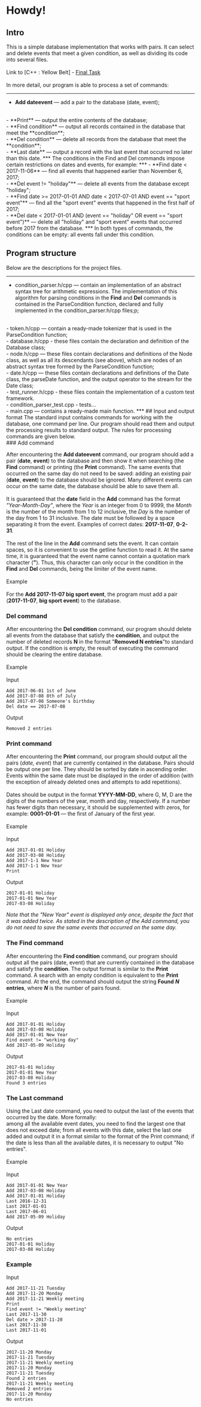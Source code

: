# Howdy!
## Intro
This is a simple database implementation that works with pairs. It can select and delete events that meet a given condition, as well as dividing its code into several files.
<br><br>
Link to [C++ : Yellow Belt] - [Final Task](https://www.coursera.org/learn/c-plus-plus-yellow/programming/n1Nbg/kursovoi-proiekt)
<br><br>
In more detail, our program is able to process a set of commands:
***
- **Add dateevent** — add a pair to the database (date, event);
<br>
- **Print** — output the entire contents of the database;
<br>
- **Find condition** — output all records contained in the database that meet the **condition**;
<br>
- **Del condition** — delete all records from the database that meet the **condition**;
<br>
- **Last date** — output a record with the last event that occurred no later than this date.
***
The conditions in the Find and Del commands impose certain restrictions on dates and events, for example:
***
- **Find date < 2017-11-06** — find all events that happened earlier than November 6, 2017;
<br>
- **Del event != "holiday"** — delete all events from the database except "holiday";
<br>
- **Find date >= 2017-01-01 AND date < 2017-07-01 AND event == "sport event"** — find all the "sport event" events that happened in the first half of 2017;
<br>
- **Del date < 2017-01-01 AND (event == "holiday" OR event == "sport event")** — delete all "holiday" and "sport event" events that occurred before 2017 from the database.
***
In both types of commands, the conditions can be empty: all events fall under this condition.
<br>

## Program structure

Below are the descriptions for the project files.
***
- condition_parser.h/cpp — contain an implementation of an abstract syntax tree for arithmetic expressions. The implementation of this algorithm for parsing conditions in the **Find** and **Del** commands is contained in the ParseCondition function, declared and fully implemented in the condition_parser.h/cpp files;p;
<br>
 - token.h/cpp — contain a ready-made tokenizer that is used in the ParseCondition function;
<br>
- database.h/cpp - these files contain the declaration and definition of the Database class;
<br>
- node.h/cpp — these files contain declarations and definitions of the Node class, as well as all its descendants (see above), which are nodes of an abstract syntax tree formed by the ParseCondition function;
<br>
- date.h/cpp — these files contain declarations and definitions of the Date class, the parseDate function, and the output operator to the stream for the Date class;
<br>
- test_runner.h/cpp - these files contain the implementation of a custom test framework.
<br>
- condition_parser_test.cpp - tests...
<br>
- main.cpp — contains a ready-made main function.
***
## Input and output format
The standard input contains commands for working with the database, one command per line. Our program should read them and output the processing results to standard output. The rules for processing commands are given below.
<br>
### Add command

After encountering the **Add dateevent** command, our program should add a pair (**date**, **event**) to the database and then show it when searching (the **Find** command) or printing (the **Print** command). The same events that occurred on the same day do not need to be saved: adding an existing pair (**date**, **event**) to the database should be ignored. Many different events can occur on the same date, the database should be able to save them all.
<br><br>
It is guaranteed that the **date** field in the **Add** command has the format *"Year-Month-Day"*, where the *Year* is an integer from 0 to 9999, the *Month* is the number of the month from 1 to 12 inclusive, the *Day* is the number of the day from 1 to 31 inclusive. The date must be followed by a space separating it from the event. Examples of correct dates: **2017-11-07**, **0-2-31**.
<br><br>
The rest of the line in the **Add** command sets the event. It can contain spaces, so it is convenient to use the getline function to read it. At the same time, it is guaranteed that the event name cannot contain a quotation mark character (**"**). Thus, this character can only occur in the condition in the **Find** and **Del** commands, being the limiter of the event name.
<br><br>
Example
<br><br>
For the **Add 2017-11-07 big sport event**, the program must add a pair (**2017-11-07**, **big sport event**) to the database.

### Del command

After encountering the **Del condition** command, our program should delete all events from the database that satisfy the **condition**, and output the number of deleted records **N** in the format "**Removed N entries**"to standard output. If the condition is empty, the result of executing the command should be clearing the entire database.
<br><br>
Example
<br><br>
Input
```
Add 2017-06-01 1st of June
Add 2017-07-08 8th of July
Add 2017-07-08 Someone's birthday
Del date == 2017-07-08

``` 
Output
```
Removed 2 entries
```
### Print command

After encountering the **Print** command, our program should output all the pairs (*date, event*) that are currently contained in the database. Pairs should be output one per line. They should be sorted by date in ascending order. Events within the same date must be displayed in the order of addition (with the exception of already deleted ones and attempts to add repetitions).
<br><br>
Dates should be output in the format **YYYY-MM-DD**, where G, M, D are the digits of the numbers of the year, month and day, respectively. If a number has fewer digits than necessary, it should be supplemented with zeros, for example: **0001-01-01** — the first of January of the first year.
<br><br>
Example
<br><br>
Input
```
Add 2017-01-01 Holiday
Add 2017-03-08 Holiday
Add 2017-1-1 New Year
Add 2017-1-1 New Year
Print
```
Output
```
2017-01-01 Holiday
2017-01-01 New Year
2017-03-08 Holiday
```
*Note that the "New Year" event is displayed only once, despite the fact that it was added twice. As stated in the description of the Add command, you do not need to save the same events that occurred on the same day.*

### The Find command
After encountering the **Find condition** command, our program should output all the pairs (date, event) that are currently contained in the database and satisfy the **condition**. The output format is similar to the **Print** command. A search with an empty condition is equivalent to the **Print** command. At the end, the command should output the string **Found** _**N**_ **entries**, where _**N**_ is the number of pairs found.
<br><br>
Example
<br><br>
Input
```
Add 2017-01-01 Holiday
Add 2017-03-08 Holiday
Add 2017-01-01 New Year
Find event != "working day"
Add 2017-05-09 Holiday
```
Output
```
2017-01-01 Holiday
2017-01-01 New Year
2017-03-08 Holiday
Found 3 entries
```

### The Last command

Using the Last date command, you need to output the last of the events that occurred by the date. More formally:<br>
among all the available event dates, you need to find the largest one that does not exceed date;
from all events with this date, select the last one added and output it in a format similar to the format of the Print command;
if the date is less than all the available dates, it is necessary to output "No entries".
<br><br>
Example
<br><br>
Input
```
Add 2017-01-01 New Year
Add 2017-03-08 Holiday
Add 2017-01-01 Holiday
Last 2016-12-31
Last 2017-01-01
Last 2017-06-01
Add 2017-05-09 Holiday
```
Output
```
No entries
2017-01-01 Holiday
2017-03-08 Holiday
```

### Example

Input
```
Add 2017-11-21 Tuesday
Add 2017-11-20 Monday
Add 2017-11-21 Weekly meeting
Print
Find event != "Weekly meeting"
Last 2017-11-30
Del date > 2017-11-20
Last 2017-11-30
Last 2017-11-01
```
Output
```
2017-11-20 Monday
2017-11-21 Tuesday
2017-11-21 Weekly meeting
2017-11-20 Monday
2017-11-21 Tuesday
Found 2 entries
2017-11-21 Weekly meeting
Removed 2 entries
2017-11-20 Monday
No entries
```